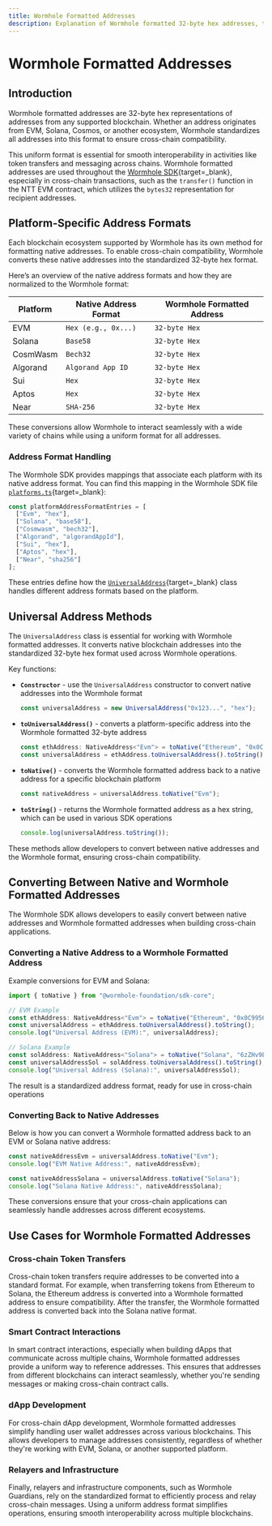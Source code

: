 ```yaml
---
title: Wormhole Formatted Addresses
description: Explanation of Wormhole formatted 32-byte hex addresses, their conversion, and usage across different blockchain platforms.
---
```


# Wormhole Formatted Addresses

## Introduction

Wormhole formatted addresses are 32-byte hex representations of addresses from any supported blockchain. Whether an address originates from EVM, Solana, Cosmos, or another ecosystem, Wormhole standardizes all addresses into this format to ensure cross-chain compatibility.

This uniform format is essential for smooth interoperability in activities like token transfers and messaging across chains. Wormhole formatted addresses are used throughout the [Wormhole SDK](https://github.com/wormhole-foundation/wormhole-sdk-ts){target=\_blank}, especially in cross-chain transactions, such as the `transfer()` function in the NTT EVM contract, which utilizes the `bytes32` representation for recipient addresses.

## Platform-Specific Address Formats

Each blockchain ecosystem supported by Wormhole has its own method for formatting native addresses. To enable cross-chain compatibility, Wormhole converts these native addresses into the standardized 32-byte hex format.

Here’s an overview of the native address formats and how they are normalized to the Wormhole format:

| Platform        | Native Address Format            | Wormhole Formatted Address |
|-----------------|----------------------------------|----------------------------|
| EVM             | `Hex (e.g., 0x...) `             | `32-byte Hex`              |
| Solana          | `Base58`                         | `32-byte Hex `             |
| CosmWasm        | `Bech32`                         | `32-byte Hex `             |
| Algorand        | `Algorand App ID `               | `32-byte Hex `             |
| Sui             | `Hex`                            | `32-byte Hex `             |
| Aptos           | `Hex`                            | `32-byte Hex `             |
| Near            | `SHA-256 `                       | `32-byte Hex `             |

These conversions allow Wormhole to interact seamlessly with a wide variety of chains while using a uniform format for all addresses.

### Address Format Handling

The Wormhole SDK provides mappings that associate each platform with its native address format. You can find this mapping in the Wormhole SDK file [`platforms.ts`](https://github.com/wormhole-foundation/wormhole-sdk-ts/blob/007f61b27c650c1cf0fada2436f79940dfa4f211/core/base/src/constants/platforms.ts#L93-L102){target=\_blank}:

```typescript
const platformAddressFormatEntries = [
  ["Evm", "hex"],
  ["Solana", "base58"],
  ["Cosmwasm", "bech32"],
  ["Algorand", "algorandAppId"],
  ["Sui", "hex"],
  ["Aptos", "hex"],
  ["Near", "sha256"]
];
```

These entries define how the [`UniversalAddress`](https://github.com/wormhole-foundation/wormhole-sdk-ts/blob/007f61b27c650c1cf0fada2436f79940dfa4f211/core/definitions/src/universalAddress.ts#L23){target=\_blank} class handles different address formats based on the platform.

## Universal Address Methods

The `UniversalAddress` class is essential for working with Wormhole formatted addresses. It converts native blockchain addresses into the standardized 32-byte hex format used across Wormhole operations.

Key functions:

 - **`Constructor`** - use the `UniversalAddress` constructor to convert native addresses into the Wormhole format

    ```typescript
    const universalAddress = new UniversalAddress("0x123...", "hex");
    ```

 - **`toUniversalAddress()`** - converts a platform-specific address into the Wormhole formatted 32-byte address

    ```typescript
    const ethAddress: NativeAddress<"Evm"> = toNative("Ethereum", "0x0C9...");
    const universalAddress = ethAddress.toUniversalAddress().toString();
    ```

 - **`toNative()`** - converts the Wormhole formatted address back to a native address for a specific blockchain platform

    ```typescript
    const nativeAddress = universalAddress.toNative("Evm");
    ```

 - **`toString()`** - returns the Wormhole formatted address as a hex string, which can be used in various SDK operations

    ```typescript
    console.log(universalAddress.toString());
    ```

These methods allow developers to convert between native addresses and the Wormhole format, ensuring cross-chain compatibility.

## Converting Between Native and Wormhole Formatted Addresses

The Wormhole SDK allows developers to easily convert between native addresses and Wormhole formatted addresses when building cross-chain applications.

### Converting a Native Address to a Wormhole Formatted Address

Example conversions for EVM and Solana:

```typescript
import { toNative } from "@wormhole-foundation/sdk-core";

// EVM Example
const ethAddress: NativeAddress<"Evm"> = toNative("Ethereum", "0x0C99567DC6f8f1864cafb580797b4B56944EEd28");
const universalAddress = ethAddress.toUniversalAddress().toString();
console.log("Universal Address (EVM):", universalAddress);

// Solana Example
const solAddress: NativeAddress<"Solana"> = toNative("Solana", "6zZHv9EiqQYcdg52ueADRY6NbCXa37VKPngEHaokZq5J");
const universalAddressSol = solAddress.toUniversalAddress().toString();
console.log("Universal Address (Solana):", universalAddressSol);
```

The result is a standardized address format, ready for use in cross-chain operations

### Converting Back to Native Addresses

Below is how you can convert a Wormhole formatted address back to an EVM or Solana native address:

```typescript
const nativeAddressEvm = universalAddress.toNative("Evm");
console.log("EVM Native Address:", nativeAddressEvm);

const nativeAddressSolana = universalAddress.toNative("Solana");
console.log("Solana Native Address:", nativeAddressSolana);
```

These conversions ensure that your cross-chain applications can seamlessly handle addresses across different ecosystems.

## Use Cases for Wormhole Formatted Addresses

### Cross-chain Token Transfers

Cross-chain token transfers require addresses to be converted into a standard format. For example, when transferring tokens from Ethereum to Solana, the Ethereum address is converted into a Wormhole formatted address to ensure compatibility. After the transfer, the Wormhole formatted address is converted back into the Solana native format.

### Smart Contract Interactions

In smart contract interactions, especially when building dApps that communicate across multiple chains, Wormhole formatted addresses provide a uniform way to reference addresses. This ensures that addresses from different blockchains can interact seamlessly, whether you're sending messages or making cross-chain contract calls.

### dApp Development

For cross-chain dApp development, Wormhole formatted addresses simplify handling user wallet addresses across various blockchains. This allows developers to manage addresses consistently, regardless of whether they're working with EVM, Solana, or another supported platform.

### Relayers and Infrastructure

Finally, relayers and infrastructure components, such as Wormhole Guardians, rely on the standardized format to efficiently process and relay cross-chain messages. Using a uniform address format simplifies operations, ensuring smooth interoperability across multiple blockchains.



